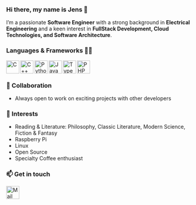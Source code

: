 ### Hi there, my name is Jens 👋

I’m a passionate **Software Engineer** with a strong background in **Electrical Engineering** and a keen interest in **FullStack Development, Cloud Technologies, and Software Architecture**.

### Languages & Frameworks 👨‍💻
<a href="https://en.wikipedia.org/wiki/C_(programming_language)"><img align="left" alt="C" height="35px" src="https://upload.wikimedia.org/wikipedia/commons/3/35/The_C_Programming_Language_logo.svg" /></a>
<a href="https://isocpp.org/"><img align="left" alt="C++" height="35px" src="https://upload.wikimedia.org/wikipedia/commons/1/18/ISO_C%2B%2B_Logo.svg" /></a>
<a href="https://www.python.org/"><img align="left" alt="Python" height="35px" src="https://upload.wikimedia.org/wikipedia/commons/thumb/c/c3/Python-logo-notext.svg/1024px-Python-logo-notext.svg.png" /></a>
<a href="https://wiki.selfhtml.org/wiki/JavaScript"><img align="left" alt="JavaScript" height="35px" src="https://user-images.githubusercontent.com/26480803/135827972-88e09ce1-0f2d-4e3d-9366-a6768e036c94.png" /></a>
<a href="https://www.typescriptlang.org/"><img align="left" alt="TypeScript" height="35px" src="https://upload.wikimedia.org/wikipedia/commons/thumb/4/4c/Typescript_logo_2020.svg/1200px-Typescript_logo_2020.svg.png" /></a>
<a href="https://www.php.net/"><img align="left" alt="PHP" height="35px" src="https://www.php.net/images/logos/new-php-logo.svg" /></a>

<br>
<br>

### 👬 Collaboration
- Always open to work on exciting projects with other developers

### 🤩 Interests
- Reading & Literature: Philosophy, Classic Literature, Modern Science, Fiction & Fantasy
- Raspberry Pi
- Linux
- Open Source
- Specialty Coffee enthusiast

### 📫 Get in touch  
<a href="mailto:jens.gwerder@protonmail.ch"><img align="left" alt="Mail" width="35px" src="https://cdn-icons-png.flaticon.com/512/9068/9068642.png" /></a>

